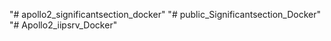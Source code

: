 "# apollo2_significantsection_docker" 
"# public_Significantsection_Docker" 
"# Apollo2_iipsrv_Docker" 
